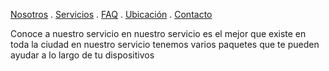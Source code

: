 [Nosotros](./nosotros.md) . [Servicios](./servicios.md) . [FAQ](FAQ.md) . [Ubicación](ubicacion.md) . [Contacto](./contacto.md)

Conoce a nuestro servicio 
en nuestro servicio es el mejor que existe en toda la ciudad 
en nuestro servicio tenemos varios paquetes que te pueden ayudar a lo largo de tu dispositivos  


